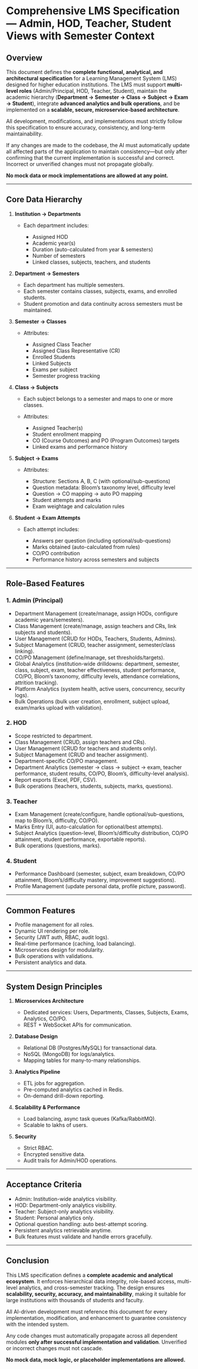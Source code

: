 # Comprehensive LMS Specification — Admin, HOD, Teacher, Student Views with Semester Context

## Overview

This document defines the **complete functional, analytical, and architectural specification** for a Learning Management System (LMS) designed for higher education institutions. The LMS must support **multi-level roles** (Admin/Principal, HOD, Teacher, Student), maintain the academic hierarchy (**Department → Semester → Class → Subject → Exam → Student**), integrate **advanced analytics and bulk operations**, and be implemented on a **scalable, secure, microservice-based architecture**.

All development, modifications, and implementations must strictly follow this specification to ensure accuracy, consistency, and long-term maintainability.

If any changes are made to the codebase, the AI must automatically update all affected parts of the application to maintain consistency—but only after confirming that the current implementation is successful and correct. Incorrect or unverified changes must not propagate globally.

**No mock data or mock implementations are allowed at any point.**

---

## Core Data Hierarchy

1. **Institution → Departments**

   * Each department includes:

     * Assigned HOD
     * Academic year(s)
     * Duration (auto-calculated from year & semesters)
     * Number of semesters
     * Linked classes, subjects, teachers, and students

2. **Department → Semesters**

   * Each department has multiple semesters.
   * Each semester contains classes, subjects, exams, and enrolled students.
   * Student promotion and data continuity across semesters must be maintained.

3. **Semester → Classes**

   * Attributes:

     * Assigned Class Teacher
     * Assigned Class Representative (CR)
     * Enrolled Students
     * Linked Subjects
     * Exams per subject
     * Semester progress tracking

4. **Class → Subjects**

   * Each subject belongs to a semester and maps to one or more classes.
   * Attributes:

     * Assigned Teacher(s)
     * Student enrollment mapping
     * CO (Course Outcomes) and PO (Program Outcomes) targets
     * Linked exams and performance history

5. **Subject → Exams**

   * Attributes:

     * Structure: Sections A, B, C (with optional/sub-questions)
     * Question metadata: Bloom’s taxonomy level, difficulty level
     * Question → CO mapping → auto PO mapping
     * Student attempts and marks
     * Exam weightage and calculation rules

6. **Student → Exam Attempts**

   * Each attempt includes:

     * Answers per question (including optional/sub-questions)
     * Marks obtained (auto-calculated from rules)
     * CO/PO contribution
     * Performance history across semesters and subjects

---

## Role-Based Features

### 1. Admin (Principal)

* Department Management (create/manage, assign HODs, configure academic years/semesters).
* Class Management (create/manage, assign teachers and CRs, link subjects and students).
* User Management (CRUD for HODs, Teachers, Students, Admins).
* Subject Management (CRUD, teacher assignment, semester/class linking).
* CO/PO Management (define/manage, set thresholds/targets).
* Global Analytics (institution-wide drilldowns: department, semester, class, subject, exam, teacher effectiveness, student performance, CO/PO, Bloom’s taxonomy, difficulty levels, attendance correlations, attrition tracking).
* Platform Analytics (system health, active users, concurrency, security logs).
* Bulk Operations (bulk user creation, enrollment, subject upload, exam/marks upload with validation).

### 2. HOD

* Scope restricted to department.
* Class Management (CRUD, assign teachers and CRs).
* User Management (CRUD for teachers and students only).
* Subject Management (CRUD and teacher assignment).
* Department-specific CO/PO management.
* Department Analytics (semester → class → subject → exam, teacher performance, student results, CO/PO, Bloom’s, difficulty-level analysis).
* Report exports (Excel, PDF, CSV).
* Bulk operations (teachers, students, subjects, marks, questions).

### 3. Teacher

* Exam Management (create/configure, handle optional/sub-questions, map to Bloom’s, difficulty, CO/PO).
* Marks Entry (UI, auto-calculation for optional/best attempts).
* Subject Analytics (question-level, Bloom’s/difficulty distribution, CO/PO attainment, student performance, exportable reports).
* Bulk operations (questions, marks).

### 4. Student

* Performance Dashboard (semester, subject, exam breakdown, CO/PO attainment, Bloom’s/difficulty mastery, improvement suggestions).
* Profile Management (update personal data, profile picture, password).

---

## Common Features

* Profile management for all roles.
* Dynamic UI rendering per role.
* Security (JWT auth, RBAC, audit logs).
* Real-time performance (caching, load balancing).
* Microservices design for modularity.
* Bulk operations with validations.
* Persistent analytics and data.

---

## System Design Principles

1. **Microservices Architecture**

   * Dedicated services: Users, Departments, Classes, Subjects, Exams, Analytics, CO/PO.
   * REST + WebSocket APIs for communication.

2. **Database Design**

   * Relational DB (Postgres/MySQL) for transactional data.
   * NoSQL (MongoDB) for logs/analytics.
   * Mapping tables for many-to-many relationships.

3. **Analytics Pipeline**

   * ETL jobs for aggregation.
   * Pre-computed analytics cached in Redis.
   * On-demand drill-down reporting.

4. **Scalability & Performance**

   * Load balancing, async task queues (Kafka/RabbitMQ).
   * Scalable to lakhs of users.

5. **Security**

   * Strict RBAC.
   * Encrypted sensitive data.
   * Audit trails for Admin/HOD operations.

---

## Acceptance Criteria

* Admin: Institution-wide analytics visibility.
* HOD: Department-only analytics visibility.
* Teacher: Subject-only analytics visibility.
* Student: Personal analytics only.
* Optional question handling: auto best-attempt scoring.
* Persistent analytics retrievable anytime.
* Bulk features must validate and handle errors gracefully.

---

## Conclusion

This LMS specification defines a **complete academic and analytical ecosystem**. It enforces hierarchical data integrity, role-based access, multi-level analytics, and cross-semester tracking. The design ensures **scalability, security, accuracy, and maintainability**, making it suitable for large institutions with thousands of students and faculty.

All AI-driven development must reference this document for every implementation, modification, and enhancement to guarantee consistency with the intended system.

Any code changes must automatically propagate across all dependent modules **only after successful implementation and validation**. Unverified or incorrect changes must not cascade.

**No mock data, mock logic, or placeholder implementations are allowed.**
